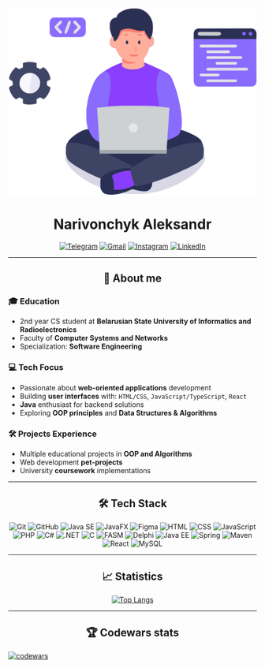 <div align="center">

  ![Your Icon](./icon.svg)  
  # Narivonchyk Aleksandr 

  [![Telegram](https://img.shields.io/badge/Telegram-2CA5E0?style=for-the-badge&logo=telegram&logoColor=white)](https://t.me/AleXthunder_19)
  [![Gmail](https://img.shields.io/badge/Gmail-D14836?style=for-the-badge&logo=gmail&logoColor=white)](mailto:aleksandrnar2005@gmail.com)
  [![Instagram](https://img.shields.io/badge/Instagram-E4405F?style=for-the-badge&logo=instagram&logoColor=white)](https://www.instagram.com/_alexthunder_19)
  [![LinkedIn](https://img.shields.io/badge/LinkedIn-0077B5?style=for-the-badge&logo=linkedin&logoColor=white)](https://www.linkedin.com/in/narivonchyk-aleksandr)

</div>

---

<div align="center">

## 📌 __**About me**__

</div>

### 🎓 **Education**
- 2nd year CS student at **Belarusian State University of Informatics and Radioelectronics**
- Faculty of **Computer Systems and Networks**
- Specialization: **Software Engineering**

### 💻 **Tech Focus**
- Passionate about **web-oriented applications** development
- Building **user interfaces** with: `HTML/CSS`, `JavaScript/TypeScript`, `React`
- **Java** enthusiast for backend solutions
- Exploring **OOP principles** and **Data Structures & Algorithms**

### 🛠️ **Projects Experience**
- Multiple educational projects in **OOP and Algorithms**
- Web development **pet-projects**
- University **coursework** implementations

---

<div align="center">

## 🛠️ __**Tech Stack**__

<div class="tech-icons-row" style="">
  <img class="tech-icon" src="https://skillicons.dev/icons?i=git" title="Git" height="40"/>
  <img class="tech-icon" src="https://skillicons.dev/icons?i=github" title="GitHub" height="40"/>
  <img class="tech-icon" src="https://skillicons.dev/icons?i=java" title="Java SE" height="40"/>
  <img class="tech-icon" src="https://custom-icon-badges.demolab.com/badge/JavaFX-ED8B00?style=flat&logo=openjdk&logoColor=white" title="JavaFX" height="40"/>
  <img class="tech-icon" src="https://skillicons.dev/icons?i=figma" title="Figma" height="40"/>
  <img class="tech-icon" src="https://skillicons.dev/icons?i=html" title="HTML" height="40"/>
  <img class="tech-icon" src="https://skillicons.dev/icons?i=css" title="CSS" height="40"/>
  <img class="tech-icon" src="https://skillicons.dev/icons?i=js" title="JavaScript" height="40"/>
  <img class="tech-icon" src="https://skillicons.dev/icons?i=php" title="PHP" height="40"/>
  <img class="tech-icon" src="https://skillicons.dev/icons?i=cs" title="C#" height="40"/>
  <img class="tech-icon" src="https://skillicons.dev/icons?i=dotnet" title=".NET" height="40"/>
  <img class="tech-icon" src="https://skillicons.dev/icons?i=c" title="C" height="40"/>
  <img class="tech-icon" src="https://custom-icon-badges.demolab.com/badge/FASM-000000?style=flat&logo=assemblyscript&logoColor=white" title="FASM" height="40"/>
  <img class="tech-icon" src="https://custom-icon-badges.demolab.com/badge/Delphi-EE1F35?style=flat&logo=delphi&logoColor=white" title="Delphi" height="40"/>
  <img class="tech-icon" src="https://custom-icon-badges.demolab.com/badge/JEE-007396?style=flat&logo=java&logoColor=white" title="Java EE" height="40"/>
  <img class="tech-icon" src="https://skillicons.dev/icons?i=spring" title="Spring" height="40"/>
  <img class="tech-icon" src="https://skillicons.dev/icons?i=maven" title="Maven" height="40"/>
  <img class="tech-icon" src="https://skillicons.dev/icons?i=react" title="React" height="40"/>
  <img class="tech-icon" src="https://skillicons.dev/icons?i=mysql" title="MySQL" height="40"/>
</div>

</div>

---

<div align="center">
  
## :chart_with_upwards_trend: __**Statistics**__

[![Top Langs](https://github-readme-stats.vercel.app/api/top-langs/?username=alexthunder2005&layout=compact&hide_border=true&title_color=1F2328&text_color=1F2328&card_width=1000)](https://github.com/alexthunder2005/github-readme-stats)

</div>

---

<div align="center">

## 🏆 __**Codewars stats**__

</div>

[![codewars](https://www.codewars.com/users/AleXthunder2005/badges/large)](https://www.codewars.com/users/AleXthunder2005)   
